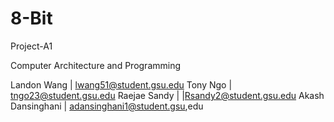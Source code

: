# 8-Bit
Project-A1

Computer Architecture and Programming

Landon Wang   |   lwang51@student.gsu.edu
Tony Ngo   |   tngo23@student.gsu.edu
Raejae Sandy   |   |Rsandy2@student.gsu.edu
Akash Dansinghani   |   adansinghani1@student.gsu,edu
